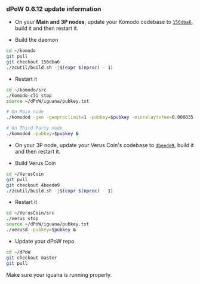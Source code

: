 ### dPoW 0.6.12 update information

- On your **Main and 3P nodes**, update your Komodo codebase to [`156dba6`](https://github.com/KomodoPlatform/komodo/tree/156dba60184c07d0781a57d5b5005b8f3dba0c98), build it and then restart it.

- Build the daemon

```bash
cd ~/komodo
git pull
git checkout 156dba6
./zcutil/build.sh -j$(expr $(nproc) - 1)
```

- Restart it

```bash
cd ~/komodo/src
./komodo-cli stop
source ~/dPoW/iguana/pubkey.txt

# On Main node
./komodod -gen -genproclimit=1 -pubkey=$pubkey -minrelaytxfee=0.000035 -opretmintxfee=0.004 -notary=".litecoin/litecoin.conf" &

# On Third Party node
./komodod -pubkey=$pubkey &
```


- On your 3P node, update your Verus Coin's codebase to [`4beede9`](https://github.com/VerusCoin/VerusCoin/tree/4beede91ab5562d866a90cc5b2d203acbe2bd22c), build it and then restart it.

- Build Verus Coin

```bash
cd ~/VerusCoin
git pull
git checkout 4beede9
./zcutil/build.sh -j$(expr $(nproc) - 1)
```

- Restart it

```bash
cd ~/VerusCoin/src
./verus stop
source ~/dPoW/iguana/pubkey.txt
./verusd -pubkey=$pubkey &
```

- Update your dPoW repo

```bash
cd ~/dPoW
git checkout master
git pull
```

Make sure your iguana is running properly.
